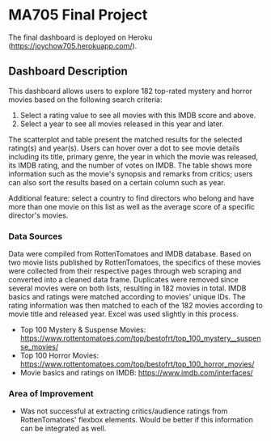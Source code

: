 # MA705 Final Project

The final dashboard is deployed on Heroku (https://joychow705.herokuapp.com/).

## Dashboard Description

This dashboard allows users to explore 182 top-rated mystery and horror movies based on the following search criteria: 
1) Select a rating value to see all movies with this IMDB score and above. 
2) Select a year to see all movies released in this year and later.

The scatterplot and table present the matched results for the selected rating(s) and year(s). Users can hover over a dot to see movie details including its title, primary genre, the year in which the movie was released, its IMDB rating, and the number of votes on IMDB. The table shows more information such as the movie's synopsis and remarks from critics; users can also sort the results based on a certain column such as year. 

Additional feature: select a country to find directors who belong and have more than one movie on this list as well as the average score of a specific director's movies.

### Data Sources

Data were compiled from RottenTomatoes and IMDB database. Based on two movie lists published by RottenTomatoes, the specifics of these movies were collected from their respective pages through web scraping and converted into a cleaned data frame. Duplicates were removed since several movies were on both lists, resulting in 182 movies in total. IMDB basics and ratings were matched according to movies' unique IDs. The rating information was then matched to each of the 182 movies according to movie title and released year. Excel was used slightly in this process.

- Top 100 Mystery & Suspense Movies: https://www.rottentomatoes.com/top/bestofrt/top_100_mystery__suspense_movies/
- Top 100 Horror Movies: https://www.rottentomatoes.com/top/bestofrt/top_100_horror_movies/
- Movie basics and ratings on IMDB: https://www.imdb.com/interfaces/

### Area of Improvement

- Was not successful at extracting critics/audience ratings from RottenTomatoes' flexbox elements. Would be better if this information can be integrated as well.
